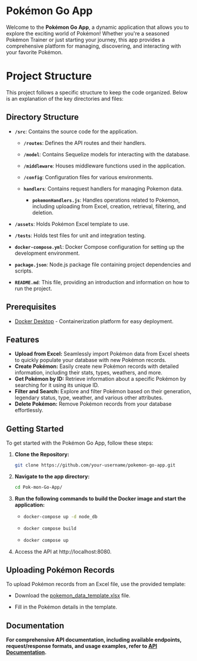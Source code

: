 # Pokémon Go App

Welcome to the **Pokémon Go App**, a dynamic application that allows you to explore the exciting world of Pokémon! Whether you're a seasoned Pokémon Trainer or just starting your journey, this app provides a comprehensive platform for managing, discovering, and interacting with your favorite Pokémon.

# Project Structure

This project follows a specific structure to keep the code organized. Below is an explanation of the key directories and files:

## Directory Structure

- **`/src`**: Contains the source code for the application.

  - **`/routes`**: Defines the API routes and their handlers.

  - **`/model`**: Contains Sequelize models for interacting with the database.

  - **`/middleware`**: Houses middleware functions used in the application.

  - **`/config`**: Configuration files for various environments.
  - **`handlers`**: Contains request handlers for managing Pokemon data.

    - **`pokemonHandlers.js`**: Handles operations related to Pokemon, including uploading from Excel, creation, retrieval, filtering, and deletion.

- **`/assets`**: Holds Pokémon Excel template to use.
- **`/tests`**: Holds test files for unit and integration testing.
- **`docker-compose.yml`**: Docker Compose configuration for setting up the development environment.

- **`package.json`**: Node.js package file containing project dependencies and scripts.

- **`README.md`**: This file, providing an introduction and information on how to run the project.

## Prerequisites

- [Docker Desktop](https://www.docker.com/products/docker-desktop) - Containerization platform for easy deployment.

## Features

- **Upload from Excel:** Seamlessly import Pokémon data from Excel sheets to quickly populate your database with new Pokémon records.
- **Create Pokémon:** Easily create new Pokémon records with detailed information, including their stats, types, weathers, and more.
- **Get Pokémon by ID:** Retrieve information about a specific Pokémon by searching for it using its unique ID.
- **Filter and Search:** Explore and filter Pokémon based on their generation, legendary status, type, weather, and various other attributes.
- **Delete Pokémon:** Remove Pokémon records from your database effortlessly.

## Getting Started

To get started with the Pokémon Go App, follow these steps:

1. **Clone the Repository:**
   ```bash
   git clone https://github.com/your-username/pokemon-go-app.git
   ```
2. **Navigate to the app directory:**
   ```bash
   cd Pok-mon-Go-App/
   ```
3. **Run the following commands to build the Docker image and start the application:**

   - ```bash
     docker-compose up -d node_db
     ```
   - ```bash
     docker compose build
     ```
   - ```bash
     docker compose up
     ```

4. Access the API at http://localhost:8080.

## Uploading Pokémon Records

To upload Pokémon records from an Excel file, use the provided template:

- Download the [pokemon_data_template.xlsx](./assets/pokemon_data_template.xlsx) file.

- Fill in the Pokémon details in the template.

## Documentation

**For comprehensive API documentation, including available endpoints, request/response formats, and usage examples, refer to [API Documentation](https://documenter.getpostman.com/view/11572105/2s9YXcdQ8J).**
